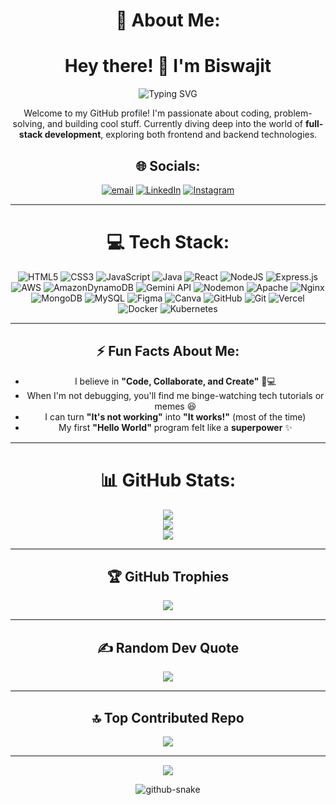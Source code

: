<div align="center">

# 💫 About Me:
# Hey there! 👋 I'm Biswajit  
<p align="center">
  <picture>
    <!-- White text for dark theme -->
    <source media="(prefers-color-scheme: dark)" srcset="https://readme-typing-svg.herokuapp.com?font=Roboto+Slab&size=30&weight=700&color=FFFFFF&center=true&vCenter=true&width=450&lines=Full-Stack+Developer;Cloud+DevOps+Enthusiast;Open+Source+Contributor">
    <!-- Black text for light theme -->
    <source media="(prefers-color-scheme: light)" srcset="https://readme-typing-svg.herokuapp.com?font=Roboto+Slab&size=30&weight=700&color=000000&center=true&vCenter=true&width=450&lines=Full-Stack+Developer;Cloud+DevOps+Enthusiast;Open+Source+Contributor">
    <!-- Fallback -->
    <img src="https://readme-typing-svg.herokuapp.com?font=Roboto+Slab&size=30&weight=700&color=000000&center=true&vCenter=true&width=450&lines=Full-Stack+Developer;Cloud+DevOps+Enthusiast;Open+Source+Contributor" alt="Typing SVG">
  </picture>
</p>

Welcome to my GitHub profile! I'm passionate about coding, problem-solving, and building cool stuff. Currently diving deep into the world of **full-stack development**, exploring both frontend and backend technologies.  

</div>
<div align="center">

## 🌐 Socials:
[![email](https://img.shields.io/badge/Email-D14836?logo=gmail&logoColor=white)](mailto:Biswajen50@gmail.com) 
[![LinkedIn](https://img.shields.io/badge/LinkedIn-%230077B5.svg?logo=linkedin&logoColor=white)](https://www.linkedin.com/in/biswajit-jena-817071307/) 
[![Instagram](https://img.shields.io/badge/Instagram-%23E4405F.svg?logo=Instagram&logoColor=white)](https://www.instagram.com/i_am_biswa_9321/)  
</div>

<hr style="height:2px;border-width:0;color:gray;background-color:gray">

<div align="center">

# 💻 Tech Stack:

![HTML5](https://img.shields.io/badge/html5-%23E34F26.svg?style=for-the-badge&logo=html5&logoColor=white)
![CSS3](https://img.shields.io/badge/css3-%231572B6.svg?style=for-the-badge&logo=css3&logoColor=white) 
![JavaScript](https://img.shields.io/badge/javascript-%23323330.svg?style=for-the-badge&logo=javascript&logoColor=%23F7DF1E) 
![Java](https://img.shields.io/badge/java-%23ED8B00.svg?style=for-the-badge&logo=openjdk&logoColor=white) 
![React](https://img.shields.io/badge/react-%2320232a.svg?style=for-the-badge&logo=react&logoColor=%2361DAFB) 
![NodeJS](https://img.shields.io/badge/node.js-6DA55F?style=for-the-badge&logo=node.js&logoColor=white) 
![Express.js](https://img.shields.io/badge/express.js-%23404d59.svg?style=for-the-badge&logo=express&logoColor=%2361DAFB) 
![AWS](https://img.shields.io/badge/AWS-%23FF9900.svg?style=for-the-badge&logo=amazon-aws&logoColor=white) 
![AmazonDynamoDB](https://img.shields.io/badge/Amazon%20DynamoDB-4053D6?style=for-the-badge&logo=Amazon%20DynamoDB&logoColor=white) 
![Gemini API](https://img.shields.io/badge/google%20gemini-%234285F4.svg?style=for-the-badge&logo=google-gemini&logoColor=white)
![Nodemon](https://img.shields.io/badge/NODEMON-%23323330.svg?style=for-the-badge&logo=nodemon&logoColor=%BBDEAD) 
![Apache](https://img.shields.io/badge/apache-%23D42029.svg?style=for-the-badge&logo=apache&logoColor=white) 
![Nginx](https://img.shields.io/badge/nginx-%23009639.svg?style=for-the-badge&logo=nginx&logoColor=white) 
![MongoDB](https://img.shields.io/badge/MongoDB-%234ea94b.svg?style=for-the-badge&logo=mongodb&logoColor=white) 
![MySQL](https://img.shields.io/badge/mysql-4479A1.svg?style=for-the-badge&logo=mysql&logoColor=white) 
![Figma](https://img.shields.io/badge/figma-%23F24E1E.svg?style=for-the-badge&logo=figma&logoColor=white) 
![Canva](https://img.shields.io/badge/Canva-%2300C4CC.svg?style=for-the-badge&logo=Canva&logoColor=white) 
![GitHub](https://img.shields.io/badge/github-%23121011.svg?style=for-the-badge&logo=github&logoColor=white) 
![Git](https://img.shields.io/badge/git-%23F05033.svg?style=for-the-badge&logo=git&logoColor=white) 
![Vercel](https://img.shields.io/badge/vercel-%23000000.svg?style=for-the-badge&logo=vercel&logoColor=white)
![Docker](https://img.shields.io/badge/docker-%230db7ed.svg?style=for-the-badge&logo=docker&logoColor=white) 
![Kubernetes](https://img.shields.io/badge/kubernetes-%23326ce5.svg?style=for-the-badge&logo=kubernetes&logoColor=white)

</div>
<hr style="height:2px;border-width:0;color:gray;background-color:gray">

<div align="center">

## ⚡ Fun Facts About Me:
- I believe in **"Code, Collaborate, and Create"** 🤝💻  
- When I'm not debugging, you'll find me binge-watching tech tutorials or memes 😆  
- I can turn **"It's not working"** into **"It works!"** (most of the time)  
- My first **"Hello World"** program felt like a **superpower** ✨   

</div>

<hr style="height:2px;border-width:0;color:gray;background-color:gray">

<div align="center">

# 📊 GitHub Stats:

![](https://github-readme-stats.vercel.app/api?username=Biswajena2004&theme=dark&hide_border=false&include_all_commits=false&count_private=false)<br/>
![](https://nirzak-streak-stats.vercel.app/?user=Biswajena2004&theme=dark&hide_border=false)<br/>
![](https://github-readme-stats.vercel.app/api/top-langs/?username=Biswajena2004&theme=dark&hide_border=false&include_all_commits=false&count_private=false&layout=compact)

</div>

<hr style="height:2px;border-width:0;color:gray;background-color:gray">

<div align="center">

## 🏆 GitHub Trophies

![](https://github-profile-trophy.vercel.app/?username=Biswajena2004&theme=radical&no-frame=false&no-bg=true&margin-w=4)

</div>

<hr style="height:2px;border-width:0;color:gray;background-color:gray">

<div align="center">

## ✍️ Random Dev Quote

![](https://quotes-github-readme.vercel.app/api?type=horizontal&theme=radical)

</div>

<hr style="height:2px;border-width:0;color:gray;background-color:gray">

<div align="center">

## 🔝 Top Contributed Repo

![](https://github-contributor-stats.vercel.app/api?username=Biswajena2004&limit=5&theme=dark&combine_all_yearly_contributions=true)

</div>

<hr style="height:2px;border-width:0;color:gray;background-color:gray">

<div align="center">

[![](https://visitcount.itsvg.in/api?id=Biswajena2004&icon=0&color=0)](https://visitcount.itsvg.in)

<!-- Proudly created with GPRM ( https://gprm.itsvg.in ) -->

<picture>
  <source media="(prefers-color-scheme: dark)" srcset="https://github.com/SAFAL-MONDAL/SAFAL-MONDAL/blob/output/github-snake-dark.svg" />
  <source media="(prefers-color-scheme: light)" srcset="https://github.com/SAFAL-MONDAL/SAFAL-MONDAL/blob/output/github-snake.svg" />
  <img alt="github-snake" src="https://github.com/SAFAL-MONDAL/SAFAL-MONDAL/blob/output/github-snake-dark.svg" />
</picture>

</div>
